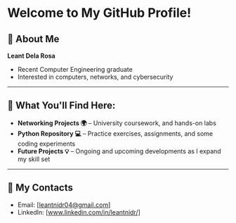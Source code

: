 # Welcome to My GitHub Profile!

## 📍 About Me
**Leant Dela Rosa**  
- Recent Computer Engineering graduate
- Interested in computers, networks, and cybersecurity   

---

## 📂 What You'll Find Here:
- **Networking Projects 🌍** – University coursework, and hands-on labs  
- **Python Repository 💻** – Practice exercises, assignments, and some coding experiments  
- **Future Projects 💡** – Ongoing and upcoming developments as I expand my skill set  

---

## 📧 My Contacts
- Email: [leantnidr04@gmail.com]  
- LinkedIn: [www.linkedin.com/in/leantnidr/]  
